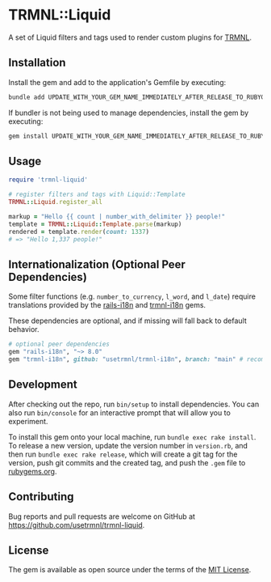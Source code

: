 # TRMNL::Liquid

A set of Liquid filters and tags used to render custom plugins for [TRMNL](https://usetrmnl.com).

## Installation

Install the gem and add to the application's Gemfile by executing:

```bash
bundle add UPDATE_WITH_YOUR_GEM_NAME_IMMEDIATELY_AFTER_RELEASE_TO_RUBYGEMS_ORG
```

If bundler is not being used to manage dependencies, install the gem by executing:

```bash
gem install UPDATE_WITH_YOUR_GEM_NAME_IMMEDIATELY_AFTER_RELEASE_TO_RUBYGEMS_ORG
```

## Usage

```ruby
require 'trmnl-liquid'

# register filters and tags with Liquid::Template
TRMNL::Liquid.register_all

markup = "Hello {{ count | number_with_delimiter }} people!"
template = TRMNL::Liquid::Template.parse(markup)
rendered = template.render(count: 1337)
# => "Hello 1,337 people!"
```

## Internationalization (Optional Peer Dependencies)

Some filter functions (e.g. `number_to_currency`, `l_word`, and `l_date`) require translations provided by the [rails-i18n](https://rubygems.org/gems/rails-i18n) and [trmnl-i18n](https://rubygems.org/gems/trmnl-i18n) gems.

These dependencies are optional, and if missing will fall back to default behavior.

```ruby
# optional peer dependencies
gem "rails-i18n", "~> 8.0"
gem "trmnl-i18n", github: "usetrmnl/trmnl-i18n", branch: "main" # recommended for the latest changes
```

## Development

After checking out the repo, run `bin/setup` to install dependencies. You can also run `bin/console` for an interactive prompt that will allow you to experiment.

To install this gem onto your local machine, run `bundle exec rake install`. To release a new version, update the version number in `version.rb`, and then run `bundle exec rake release`, which will create a git tag for the version, push git commits and the created tag, and push the `.gem` file to [rubygems.org](https://rubygems.org).

## Contributing

Bug reports and pull requests are welcome on GitHub at https://github.com/usetrmnl/trmnl-liquid.

## License

The gem is available as open source under the terms of the [MIT License](https://opensource.org/licenses/MIT).
